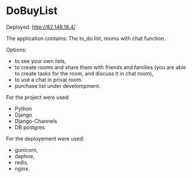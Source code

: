 # DoBuyList
Deployed. http://82.148.18.4/

The application contains:
The to_do list, rooms with chat function.

Options:
- to see your own lists, 
- to create rooms and share them with friends and families (you are able to create tasks for the room, and discuss it in chat room),
- to use a chat in privat room.
- purchase list under develompment.

For the project were used:
- Python
- Django
- Django-Channels
- DB postgres


For the deployement were used:
- gunicorn,
- daphne,
- redis,
- nginx.
